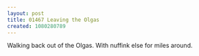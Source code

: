 ```yaml
---
layout: post
title: 01467 Leaving the Olgas
created: 1080280789
---
```

Walking back out of the Olgas.  With nuffink else for miles around.

